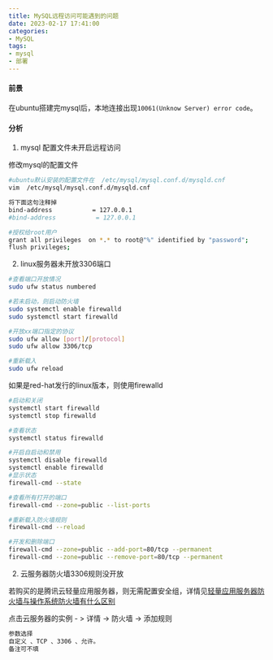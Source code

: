 ```yaml
---
title: MySQL远程访问可能遇到的问题
date: 2023-02-17 17:41:00
categories:
- MySQL
tags:
- mysql
- 部署
---
```


#### 前景

在ubuntu搭建完mysql后，本地连接出现`10061(Unknow Server) error code`。

#### 分析

1. mysql 配置文件未开启远程访问

修改mysql的配置文件

```bash
#ubuntu默认安装的配置文件在  /etc/mysql/mysql.conf.d/mysqld.cnf
vim  /etc/mysql/mysql.conf.d/mysqld.cnf

将下面这句注释掉
bind-address           = 127.0.0.1
#bind-address           = 127.0.0.1

#授权给root用户
grant all privileges  on *.* to root@"%" identified by "password";
flush privileges;
```



2. linux服务器未开放3306端口

```bash
#查看端口开放情况
sudo ufw status numbered

#若未启动，则启动防火墙
sudo systemctl enable firewalld
sudo systemctl start firewalld

#开放xx端口指定的协议
sudo ufw allow [port]/[protocol] 
sudo ufw allow 3306/tcp

#重新载入
sudo ufw reload
```

如果是red-hat发行的linux版本，则使用firewalld

```bash
#启动和关闭
systemctl start firewalld
systemctl stop firewalld

#查看状态
systemctl status firewalld

#开启自启动和禁用
systemctl disable firewalld
systemctl enable firewalld
#显示状态
firewall-cmd --state

#查看所有打开的端口
firewall-cmd --zone=public --list-ports

#重新载入防火墙规则
firewall-cmd --reload

#开发和删除端口
firewall-cmd --zone=public --add-port=80/tcp --permanent
firewall-cmd --zone=public --remove-port=80/tcp --permanent
```



2. 云服务器防火墙3306规则没开放

若购买的是腾讯云轻量应用服务器，则无需配置安全组，详情见[轻量应用服务器防火墙与操作系统防火墙有什么区别](https://cloud.tencent.com/document/product/1207/44569#.E8.BD.BB.E9.87.8F.E5.BA.94.E7.94.A8.E6.9C.8D.E5.8A.A1.E5.99.A8.E9.98.B2.E7.81.AB.E5.A2.99.E4.B8.8E.E6.93.8D.E4.BD.9C.E7.B3.BB.E7.BB.9F.E9.98.B2.E7.81.AB.E5.A2.99.E6.9C.89.E4.BB.80.E4.B9.88.E5.8C.BA.E5.88.AB.EF.BC.9F)

点击云服务器的实例 - > 详情 -> 防火墙 -> 添加规则

```txt
参数选择
自定义 、TCP 、3306 、允许。
备注可不填
```

